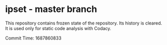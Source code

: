 # ipset - master branch

This repository contains frozen state of the repository.
Its history is cleared. It is used only for static code
analysis with Codacy.

Commit Time: 1687860833